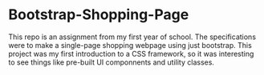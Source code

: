 # Bootstrap-Shopping-Page
This repo is an assignment from my first year of school. The specifications were to make a single-page shopping webpage using just bootstrap. This project was my first introduction to a CSS framework, so it was interesting to see things like pre-built UI componnents and utility classes.  
